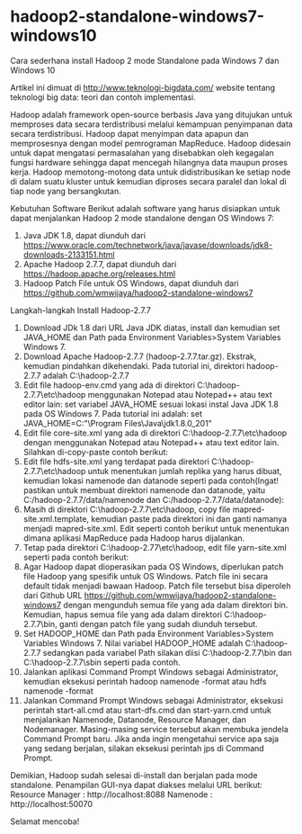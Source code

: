 # hadoop2-standalone-windows7-windows10
Cara sederhana install Hadoop 2 mode Standalone pada Windows 7 dan Windows 10

Artikel ini dimuat di http://www.teknologi-bigdata.com/ website tentang teknologi big data: teori dan contoh implementasi.

Hadoop adalah framework open-source  berbasis Java yang ditujukan untuk memproses data secara terdistribusi melalui kemampuan penyimpanan data secara terdistribusi. Hadoop dapat menyimpan data apapun dan memprosesnya dengan model pemrograman MapReduce. Hadoop didesain untuk dapat mengatasi permasalahan yang disebabkan oleh kegagalan fungsi hardware sehingga dapat mencegah hilangnya data maupun proses kerja. Hadoop memotong-motong data untuk didistribusikan ke setiap node di dalam suatu kluster untuk kemudian diproses secara paralel dan lokal di tiap node yang bersangkutan.

Kebutuhan Software
Berikut adalah software yang harus disiapkan untuk dapat menjalankan Hadoop 2 mode standalone dengan OS Windows 7:
1. Java JDK 1.8, dapat diunduh dari https://www.oracle.com/technetwork/java/javase/downloads/jdk8-downloads-2133151.html
2. Apache Hadoop 2.7.7, dapat diunduh dari https://hadoop.apache.org/releases.html
3. Hadoop Patch File untuk OS Windows, dapat diunduh dari https://github.com/wmwijaya/hadoop2-standalone-windows7

Langkah-langkah Install Hadoop-2.7.7
1. Download JDk 1.8 dari URL Java JDK diatas, install dan kemudian set JAVA_HOME dan Path pada Environment Variables>System Variables Windows 7.
2. Download Apache Hadoop-2.7.7 (hadoop-2.7.7.tar.gz). Ekstrak, kemudian pindahkan dikehendaki. Pada tutorial ini, direktori hadoop-2.7.7 adalah C:\hadoop-2.7.7
3. Edit file hadoop-env.cmd yang ada di direktori C:\hadoop-2.7.7\etc\hadoop menggunakan Notepad atau Notepad++ atau text editor lain: set variabel JAVA_HOME sesuai lokasi instal Java JDK 1.8 pada OS Windows 7. Pada tutorial ini adalah: set JAVA_HOME=C:"\Program Files\Java\jdk1.8.0_201"
4. Edit file core-site.xml yang ada di direktori C:\hadoop-2.7.7\etc\hadoop dengan menggunakan Notepad atau Notepad++ atau text editor lain. Silahkan di-copy-paste contoh berikut:
5. Edit file hdfs-site.xml yang terdapat pada direktori C:\hadoop-2.7.7\etc\hadoop untuk menentukan jumlah replika yang harus dibuat, kemudian lokasi namenode dan datanode seperti pada contoh(Ingat! pastikan untuk membuat direktori namenode dan datanode, yaitu C:/hadoop-2.7.7/data/namenode dan C:/hadoop-2.7.7/data/datanode):
6. Masih di direktori C:\hadoop-2.7.7\etc\hadoop, copy file mapred-site.xml.template, kemudian paste pada direktori ini dan ganti namanya menjadi mapred-site.xml. Edit seperti contoh berikut untuk menentukan dimana aplikasi MapReduce pada Hadoop harus dijalankan.
7. Tetap pada direktori C:\hadoop-2.77\etc\hadoop, edit file yarn-site.xml seperti pada contoh berikut:
8. Agar Hadoop dapat dioperasikan pada OS Windows, diperlukan patch file Hadoop yang spesifik untuk OS Windows. Patch file ini secara default tidak menjadi bawaan Hadoop. Patch file tersebut bisa diperoleh dari Github URL https://github.com/wmwijaya/hadoop2-standalone-windows7 dengan mengunduh semua file yang ada dalam direktori bin. Kemudian, hapus semua file yang ada dalam direktori C:\hadoop-2.7.7\bin, ganti dengan patch file yang sudah diunduh tersebut.
9. Set HADOOP_HOME dan Path pada Environment Variables>System Variables Windows 7. Nilai variabel HADOOP_HOME adalah C:\hadoop-2.7.7 sedangkan pada variabel Path silakan diisi C:\hadoop-2.7.7\bin dan C:\hadoop-2.7.7\sbin seperti pada contoh.
10. Jalankan aplikasi Command Prompt Windows sebagai Administrator, kemudian eksekusi perintah hadoop namenode -format atau hdfs namenode -format
11. Jalankan Command Prompt Windows sebagai Administrator, eksekusi perintah start-all.cmd atau start-dfs.cmd dan start-yarn.cmd untuk menjalankan Namenode, Datanode, Resource Manager, dan Nodemanager. Masing-masing service tersebut akan membuka jendela Command Prompt baru. Jika anda ingin mengetahui service apa saja yang sedang berjalan, silakan eksekusi perintah jps di Command Prompt.

Demikian, Hadoop sudah selesai di-install dan berjalan pada mode standalone. Penampilan GUI-nya dapat diakses melalui URL berikut:
Resource Manager : http://localhost:8088
Namenode : http://localhost:50070

Selamat mencoba!
